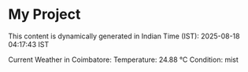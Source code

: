 # My Project

This content is dynamically generated in Indian Time (IST): 2025-08-18 04:17:43 IST


Current Weather in Coimbatore:
Temperature: 24.88 °C
Condition: mist
